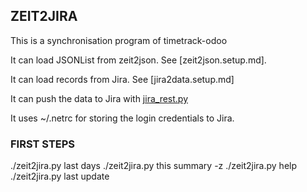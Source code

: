 ## ZEIT2JIRA

This is a synchronisation program of timetrack-odoo

It can load JSONList from zeit2json. See [zeit2json.setup.md].

It can load records from Jira. See [jira2data.setup.md]

It can push the data to Jira with [jira_rest.py](jira_rest.setup.md)

It uses ~/.netrc for storing the login credentials to Jira.

### FIRST STEPS

./zeit2jira.py last days
./zeit2jira.py this summary -z
./zeit2jira.py help
./zeit2jira.py last update


